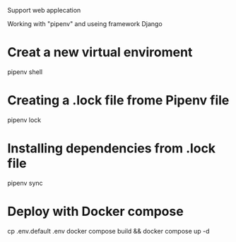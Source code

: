Support web applecation


Working with "pipenv" and useing framework Django

# Creat a new virtual enviroment 
pipenv shell

# Creating a .lock file frome Pipenv file
pipenv lock

# Installing dependencies from .lock file
pipenv sync


# Deploy with Docker compose
cp .env.default .env
docker compose build && docker compose up -d 